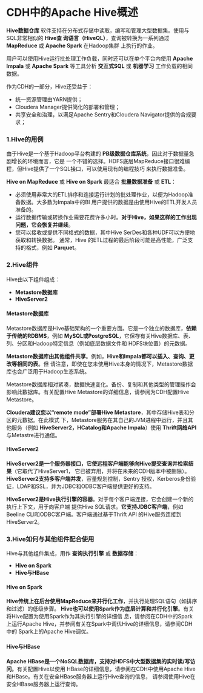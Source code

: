CDH中的Apache Hive概述
================================================================================
**Hive数据仓库** 软件支持在分布式存储中读取，编写和管理大型数据集。使用与SQL非常相似的 **Hive查
询语言（HiveQL）**，查询被转换为一系列通过 **MapReduce** 或 **Apache Spark** 在Hadoop集群
上执行的作业。

用户可以使用Hive运行批处理工作负载，同时还可以在单个平台内使用 **Apache Impala** 或 **Apache
Spark** 等工具分析 **交互式SQL** 或 **机器学习** 工作负载的相同数据。

作为CDH的一部分，Hive还受益于：
+ 统一资源管理由YARN提供；
+ Cloudera Manager提供简化的部署和管理；
+ 共享安全和治理，以满足Apache Sentry和Cloudera Navigator提供的合规要求；

### 1.Hive的用例
由于Hive是一个基于Hadoop平台构建的 **PB级数据仓库系统**，因此对于数据量急剧增长的环境而言，它是
一个不错的选择。HDFS底层MapReduce接口很难编程，但Hive提供了一个SQL接口，可以使用现有的编程技巧
来执行数据准备。

**Hive on MapReduce** 或 **Hive on Spark** 最适合 **批量数据准备** 或 **ETL**：
+ 必须使用非常大的ETL排序和连接运行计划的批处理作业，以便为Hadoop准备数据。大多数为Impala中的BI
用户提供的数据是由使用Hive的ETL开发人员准备的。
+ 运行数据传输或转换作业需要花费许多小时。**对于Hive，如果这样的工作出现问题，它会恢复并继续**。
+ 您可以接收或提供不同格式的数据，其中Hive SerDes和各种UDF可以方便地获取和转换数据。 通常，Hive
的ETL过程的最后阶段可能是高性能，广泛支持的格式，例如 **Parquet**。

### 2.Hive组件
Hive由以下组件组成：
+ **Metastore数据库**
+ **HiveServer2**

#### Metastore数据库
Metastore数据库是Hive基础架构的一个重要方面。它是一个独立的数据库，**依赖于传统的RDBMS**，例如
**MySQL或PostgreSQL**，它保存有关Hive数据库、表、列、分区和Hadoop特定信息（例如底层数据文件和
HDFS块位置）的元数据。

**Metastore数据库由其他组件共享**。例如，**Hive和Impala都可以插入、查询、更改等相同的表**。但
请注意，即使在您未使用Hive本身的情况下，Metastore数据库也会广泛用于Hadoop生态系统。

Metastore数据库相对紧凑，数据快速变化。备份、复制和其他类型的管理操作会影响此数据库。有关配置Hive
Metastore的详细信息，请参阅为CDH配置Hive Metastore。

**Cloudera建议您以“remote mode”部署Hive Metastore**，其中存储Hive表和分区的元数据。在此模式
下，Metastore服务在其自己的JVM进程中运行，并且其他服务（例如 **HiveServer2，HCatalog和Apache
Impala**）使用 **Thrift网络API** 与Metastre进行通信。

#### HiveServer2
**HiveServer2是一个服务器接口，它使远程客户端能够向Hive提交查询并检索结果**（它取代了HiveServer1，
它已被弃用，并将在未来的CDH版本中被删除）。**HiveServer2支持多客户端并发**，容量规划控制，Sentry
授权，Kerberos身份验证，LDAP和SSL，并为JDBC和ODBC客户端提供更好的支持。

**HiveServer2是Hive执行引擎的容器**。对于每个客户端连接，它会创建一个新的执行上下文，用于向客户端
提供Hive SQL请求。**它支持JDBC客户端**，例如Beeline CLI和ODBC客户端。客户端通过基于Thrift API
的Hive服务连接到HiveServer2。

### 3.Hive如何与其他组件配合使用
Hive与其他组件集成，用作 **查询执行引擎** 或 **数据存储**：
+ **Hive on Spark**
+ **Hive与HBase**

#### Hive on Spark
**Hive传统上在后台使用MapReduce来并行化工作**，并执行处理SQL语句（如排序和过滤）的低级步骤。
**Hive也可以使用Spark作为底层计算和并行化引擎**。有关将Hive配置为使用Spark作为其执行引擎的详细信
息，请参阅在CDH中的Spark上运行Apache Hive，并参阅有关在Spark中调优Hive的详细信息，请参阅CDH中的
Spark上的Apache Hive调优。

#### Hive与HBase
**Apache HBase是一个NoSQL数据库，支持对HDFS中大型数据集的实时读/写访问**。有关配置Hive以使用
HBase的详细信息，请参阅在CDH中使用Apache Hive和HBase。有关在安全HBase服务器上运行Hive查询的信息，
请参阅使用Hive在安全HBase服务器上运行查询。
